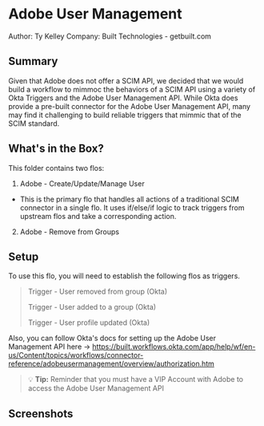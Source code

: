 # Adobe User Management
Author: Ty Kelley
Company: Built Technologies - getbuilt.com

## Summary
Given that Adobe does not offer a SCIM API, we decided that we would build a workflow to mimmoc the behaviors of a SCIM API using a variety of Okta Triggers and the Adobe User Management API. While Okta does provide a pre-built connector for the Adobe User Management API, many may find it challenging to build reliable triggers that mimmic that of the SCIM standard.

## What's in the Box?
This folder contains two flos:
1. Adobe - Create/Update/Manage User
- This is the primary flo that handles all actions of a traditional SCIM connector in a single flo. It uses if/else/if logic to track triggers from upstream flos and take a corresponding action.
2. Adobe - Remove from Groups

## Setup
To use this flo, you will need to establish the following flos as triggers.
> Trigger - User removed from group (Okta)
>
> Trigger - User added to a group (Okta)
>
> Trigger - User profile updated (Okta)

Also, you can follow Okta's docs for setting up the Adobe User Management API here -> https://built.workflows.okta.com/app/help/wf/en-us/Content/topics/workflows/connector-reference/adobeusermanagement/overview/authorization.htm

> :bulb: **Tip:** Reminder that you must have a VIP Account with Adobe to access the Adobe User Management API

## Screenshots
